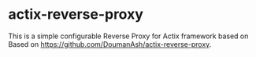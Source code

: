 # actix-reverse-proxy

This is a simple configurable Reverse Proxy for Actix framework based on Based on https://github.com/DoumanAsh/actix-reverse-proxy.
